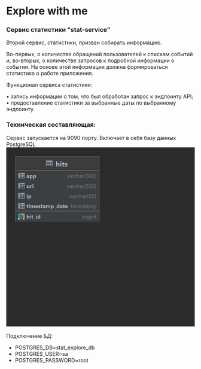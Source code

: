 # Explore with me
### Сервис статистики "stat-service"
Второй сервис, статистики, призван собирать информацию. 

Во-первых, о количестве обращений пользователей к спискам событий и, во-вторых, о количестве запросов к подробной информации о событии. На основе этой информации должна 
формироваться статистика о работе приложения.

Функционал сервиса статистики:

• запись информации о том, что был обработан запрос к эндпоинту API;
• предоставление статистики за выбранные даты по выбранному эндпоинту.

### Техническая составляющая:

Сервис запускается на 9090 порту.
Включает в себя базу данных PostgreSQL ![ER](./src/main/resources/ERStat.png)

Подключение БД:
- POSTGRES_DB=stat_explore_db
- POSTGRES_USER=sa
- POSTGRES_PASSWORD=root

